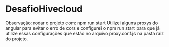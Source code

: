 # DesafioHivecloud
Observação: rodar o projeto com: npm run start
Utilizei alguns proxys do angular para evitar o erro de cors e configurei o npm run start para que já utilize essas configurações que estão no arquivo proxy.conf.js na pasta raiz do projeto.